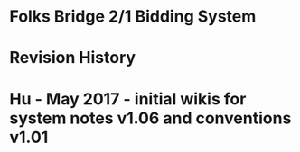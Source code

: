 # Folks Bridge 2/1 Bidding System 

# Revision History
# Hu - May 2017 - initial wikis for system notes v1.06 and conventions v1.01
